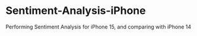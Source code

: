 # Sentiment-Analysis-iPhone
Performing Sentiment Analysis for iPhone 15, and comparing with iPhone 14
